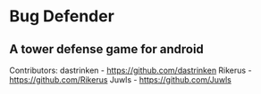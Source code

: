 # Bug Defender
## A tower defense game for android

Contributors:
dastrinken - https://github.com/dastrinken
Rikerus - https://github.com/Rikerus
Juwls - https://github.com/Juwls
